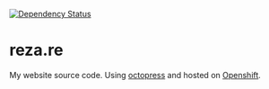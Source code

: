 [![Dependency Status](https://gemnasium.com/rezajatnika/reza.re.png)](https://gemnasium.com/rezajatnika/reza.re)
# reza.re
My website source code. Using [octopress](http://octopress.org) and hosted on [Openshift](https://www.openshift.com).
